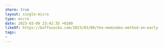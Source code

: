 ```yaml
---
share: true
layout: single-micro
type: micro
date: 2023-03-09 23:42:35 +0100
likeOf: https://boffosocko.com/2023/03/09/the-memindex-method-an-early-precursor-of-the-memex-hipster-pda-43-folders-gtd-basb-and-bullet-journal-systems/
tags:
- 
---
```

